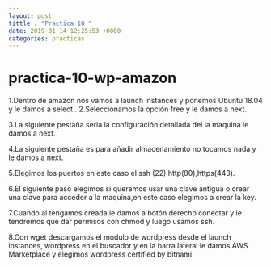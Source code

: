```yaml
---
layout: post 
tittle : "Practica 10 "
date: 2019-01-14 12:25:53 +0000 
categories: practicas
---
```


# practica-10-wp-amazon

1.Dentro de amazon nos vamos a launch instances y ponemos Ubuntu 18.04  y le damos a select .
2.Seleccionamos la opción free y le damos a next.

3.La siguiente pestaña seria la configuración detallada del la maquina le damos a next.

4.La siguiente pestaña es para añadir almacenamiento no tocamos nada y le damos a next.

5.Elegimos los puertos en este caso el ssh (22),http(80),https(443).

6.El siguiente paso elegimos si queremos usar una clave antigua o crear una clave para acceder a la maquina,en este caso elegimos a crear la key.

7.Cuando al tengamos creada le damos a botón derecho conectar y le tendremos que dar permisos con chmod y luego usamos ssh.

8.Con wget descargamos el modulo de wordpress desde el launch instances, wordpress en el buscador y en la barra lateral le damos AWS Marketplace y elegimos wordpress certified by bitnami.

